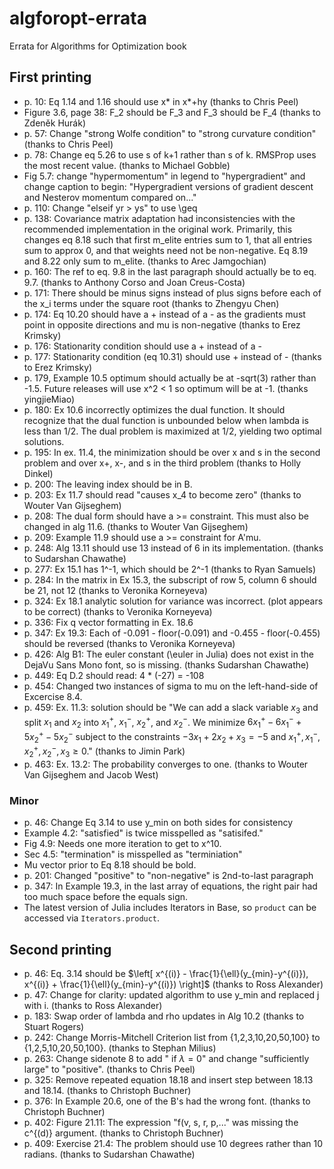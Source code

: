 # algforopt-errata

Errata for Algorithms for Optimization book

## First printing

* p. 10: Eq 1.14 and 1.16 should use x* in x*+hy (thanks to Chris Peel)
* Figure 3.6, page 38: F_2 should be F_3 and F_3 should be F_4 (thanks to Zdeněk Hurák)
* p. 57: Change "strong Wolfe condition" to "strong curvature condition" (thanks to Chris Peel)
* p. 78: Change eq 5.26 to use s of k+1 rather than s of k. RMSProp uses the most recent value. (thanks to Michael Gobble)
* Fig 5.7: change "hypermomentum" in legend to "hypergradient" and change caption to begin: "Hypergradient versions of gradient descent and Nesterov momentum compared on..."
* p. 110: Change "elseif yr > ys" to use \geq
* p. 138: Covariance matrix adaptation had inconsistencies with the recommended implementation in the original work. Primarily, this changes eq 8.18 such that first m_elite entries sum to 1, that all entries sum to approx 0, and that weights need not be non-negative. Eq 8.19 and 8.22 only sum to m_elite. (thanks to Arec Jamgochian)
* p. 160: The ref to eq. 9.8 in the last paragraph should actually be to eq. 9.7. (thanks to Anthony Corso and Joan Creus-Costa)
* p. 171: There should be minus signs instead of plus signs before each of the x_i terms under the square root (thanks to Zhengyu Chen)
* p. 174: Eq 10.20 should have a + instead of a - as the gradients must point in opposite directions and mu is non-negative (thanks to Erez Krimsky)
* p. 176: Stationarity condition should use a + instead of a -
* p. 177: Stationarity condition (eq 10.31) should use + instead of - (thanks to Erez Krimsky)
* p. 179, Example 10.5 optimum should actually be at -sqrt(3) rather than -1.5. Future releases will use x^2 < 1 so optimum will be at -1. (thanks yingjieMiao)
* p. 180: Ex 10.6 incorrectly optimizes the dual function. It should recognize that the dual function is unbounded below when lambda is less than 1/2. The dual problem is maximized at 1/2, yielding two optimal solutions.
* p. 195: In ex. 11.4, the minimization should be over x and s in the second problem and over x+, x-, and s in the third problem (thanks to Holly Dinkel)
* p. 200: The leaving index should be in B.
* p. 203: Ex 11.7 should read "causes x_4 to become zero" (thanks to Wouter Van Gijseghem)
* p. 208: The dual form should have a >= constraint. This must also be changed in alg 11.6. (thanks to Wouter Van Gijseghem)
* p. 209: Example 11.9 should use a >= constraint for A'mu.
* p. 248: Alg 13.11 should use 13 instead of 6 in its implementation. (thanks to Sudarshan Chawathe)
* p. 277: Ex 15.1 has 1^-1, which should be 2^-1 (thanks to Ryan Samuels)
* p. 284: In the matrix in Ex 15.3, the subscript of row 5, column 6 should be 21, not 12 (thanks to Veronika Korneyeva)
* p. 324: Ex 18.1 analytic solution for variance was incorrect. (plot appears to be correct) (thanks to Veronika Korneyeva)
* p. 336: Fix q vector formatting in Ex. 18.6
* p. 347: Ex 19.3: Each of -0.091 - floor(-0.091) and -0.455 - floor(-0.455) should be reversed (thanks to Veronika Korneyeva)
* p. 426: Alg B1: The euler constant (\euler in Julia) does not exist in the DejaVu Sans Mono font, so is missing. (thanks Sudarshan Chawathe)
* p. 449: Eq D.2 should read: 4 * (-27) = -108
* p. 454: Changed two instances of sigma to mu on the left-hand-side of Excercise 8.4.
* p. 459: Ex. 11.3: solution should be "We can add a slack variable $x_3$ and split $x_1$ and $x_2$ into $x_1^+$, $x_1^-$, $x_2^+$, and $x_2^-$. We minimize $6x_1^+ - 6x_1^- + 5x_2^+ - 5x_2^-$ subject to the constraints $-3x_1 + 2x_2 + x_3 = -5$ and $x_1^+, x_1^-, x_2^+, x_2^-, x_3 \geq 0$." (thanks to Jimin Park)
* p. 463: Ex. 13.2: The probability converges to one. (thanks to Wouter Van Gijseghem and Jacob West)

### Minor
* p. 46: Change Eq 3.14 to use y_min on both sides for consistency
* Example 4.2: "satisfied" is twice misspelled as "satisifed."
* Fig 4.9: Needs one more iteration to get to x^10.
* Sec 4.5: "termination" is misspelled as "terminiation"
* Mu vector prior to Eq 8.18 should be bold. 
* p. 201: Changed "positive" to "non-negative" is 2nd-to-last paragraph
* p. 347: In Example 19.3, in the last array of equations, the right pair had too much space before the equals sign.
* The latest version of Julia includes Iterators in Base, so `product` can be accessed via `Iterators.product`.

## Second printing

* p. 46: Eq. 3.14 should be $\left[ x^{(i)} - \frac{1}{\ell}(y_{min}-y^{(i)}), x^{(i)} + \frac{1}{\ell}(y_{min}-y^{(i)}) \right]$ (thanks to Ross Alexander)
* p. 47: Change for clarity: updated algorithm to use y_min and replaced j with i. (thanks to Ross Alexander)
* p. 183: Swap order of lambda and rho updates in Alg 10.2 (thanks to Stuart Rogers)
* p. 242: Change Morris-Mitchell Criterion list from {1,2,3,10,20,50,100} to {1,2,5,10,20,50,100}. (thanks to Stephan Milius)
* p. 263: Change sidenote 8 to add " if $\lambda = 0$" and change "sufficiently large" to "positive". (thanks to Chris Peel)
* p. 325: Remove repeated equation 18.18 and insert step between 18.13 and 18.14. (thanks to Christoph Buchner)
* p. 376: In Example 20.6, one of the B's had the wrong font. (thanks to Christoph Buchner)
* p. 402: Figure 21.11: The expression "f(v, s, r, p,..." was missing the c^{(d)} argument. (thanks to Christoph Buchner)
* p. 409: Exercise 21.4: The problem should use 10 degrees rather than 10 radians. (thanks to Sudarshan Chawathe)
